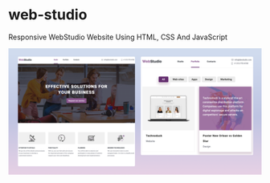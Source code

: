 # web-studio

Responsive WebStudio Website Using HTML, CSS And JavaScript

![preview](./images/preview.png)
